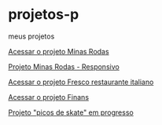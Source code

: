 # projetos-p
 meus projetos


<a href="https://ruan-steffansom.github.io/projetos-p/minas-rodas/">Acessar o projeto Minas Rodas</a>

<a href="https://ruan-steffansom.github.io/projetos-p/minas-rodas-responsivo/">Projeto Minas Rodas - Responsivo</a>

<a href="https://ruan-steffansom.github.io/projetos-p/fresco-restaurante-italiano/">Acessar o projeto Fresco restaurante italiano</a>

<a href="https://ruan-steffansom.github.io/projetos-p/projeto-finans-bootstrap4/">Acessar o projeto Finans</a>

<a href="https://ruan-steffansom.github.io/projetos-p/picos-belem/">Projeto "picos de skate" em progresso</a>